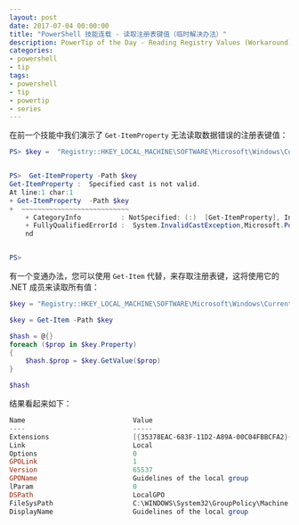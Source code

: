 ```yaml
---
layout: post
date: 2017-07-04 00:00:00
title: "PowerShell 技能连载 - 读取注册表键值（临时解决办法）"
description: PowerTip of the Day - Reading Registry Values (Workaround)
categories:
- powershell
- tip
tags:
- powershell
- tip
- powertip
- series
---
```

在前一个技能中我们演示了 `Get-ItemProperty` 无法读取数据错误的注册表键值：

```powershell
PS> $key =  "Registry::HKEY_LOCAL_MACHINE\SOFTWARE\Microsoft\Windows\CurrentVersion\Group  Policy\History\{35378EAC-683F-11D2-A89A-00C04FBBCFA2}\0"


PS>  Get-ItemProperty -Path $key
Get-ItemProperty :  Specified cast is not valid.
At line:1 char:1
+ Get-ItemProperty  -Path $key
+  ~~~~~~~~~~~~~~~~~~~~~~~~~~~
    + CategoryInfo          : NotSpecified: (:)  [Get-ItemProperty], InvalidCastException
    + FullyQualifiedErrorId :  System.InvalidCastException,Microsoft.PowerShell.Commands.GetItemPropertyComma
    nd


PS>
```

有一个变通办法，您可以使用 `Get-Item` 代替，来存取注册表键，这将使用它的 .NET 成员来读取所有值：

```powershell
$key = "Registry::HKEY_LOCAL_MACHINE\SOFTWARE\Microsoft\Windows\CurrentVersion\Group Policy\History\{35378EAC-683F-11D2-A89A-00C04FBBCFA2}\0"

$key = Get-Item -Path $key

$hash = @{}
foreach ($prop in $key.Property)
{
    $hash.$prop = $key.GetValue($prop)
}

$hash
```

结果看起来如下：

```powershell
Name                           Value
----                           -----
Extensions                     [{35378EAC-683F-11D2-A89A-00C04FBBCFA2}{0F6B957E-509E-11D1-A7CC-0000F87571E3}]
Link                           Local
Options                        0
GPOLink                        1
Version                        65537
GPOName                        Guidelines of the local group
lParam                         0
DSPath                         LocalGPO
FileSysPath                    C:\WINDOWS\System32\GroupPolicy\Machine
DisplayName                    Guidelines of the local group
```

<!--本文国际来源：[Reading Registry Values (Workaround)](http://community.idera.com/powershell/powertips/b/tips/posts/reading-registry-values-workaround)-->
